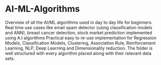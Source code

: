 # AI-ML-Algorithms
Overview of all the AI/ML algorithms used in day to day life for beginners. 
Real time use cases like email spam detector (using classification models and ANN), breast cancer detection, stock market prediction implemented using A.I algorithms 
Practical easy to re-use implementation for Regression Models, Classification Models, Clustering, Association Rule, Reinforcement Learning, NLP, Deep Learning and Dimensionality reduction. 
The folder is well structured with every algorithm placed along with their relevant data sets.
